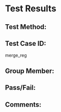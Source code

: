 # Test Results

## Test Method:

## Test Case ID:
merge_reg

## Group Member:

## Pass/Fail:

## Comments:
